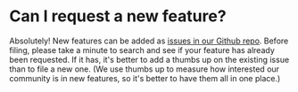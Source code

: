 # Can I request a new feature?

Absolutely! New features can be added as [issues in our Github repo][github-issues]. Before filing, please take a minute to search and see if your feature has already been requested. If it has, it's better to add a thumbs up on the existing issue than to file a new one. (We use thumbs up to measure how interested our community is in new features, so it's better to have them all in one place.)

[github-issues]: https://github.com/metabase/metabase/issues

